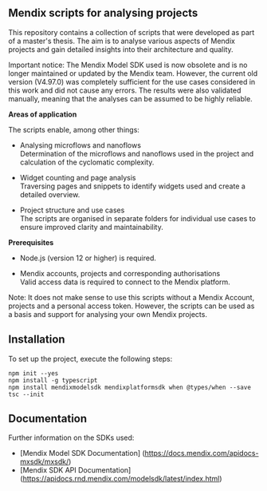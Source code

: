 ## Mendix scripts for analysing projects

This repository contains a collection of scripts that were developed as part of a master's thesis. 
The aim is to analyse various aspects of Mendix projects and gain detailed insights into
their architecture and quality.

Important notice:
The Mendix Model SDK used is now obsolete and is no longer maintained or updated by the Mendix team. 
However, the current old version (V4.97.0) was completely sufficient for the use cases considered in this work and did not cause any errors. The results were also validated manually, meaning that the analyses can be assumed to be highly reliable.

**Areas of application**

The scripts enable, among other things:

- Analysing microflows and nanoflows  
Determination of the microflows and nanoflows used in the project and calculation of the cyclomatic complexity.

- Widget counting and page analysis  
Traversing pages and snippets to identify widgets used and create a detailed overview.
- Project structure and use cases  
The scripts are organised in separate folders for individual use cases to ensure improved clarity and maintainability.


**Prerequisites**

- Node.js (version 12 or higher) is required.

- Mendix accounts, projects and corresponding authorisations  
Valid access data is required to connect to the Mendix platform.

Note:
It does not make sense to use this scripts without a Mendix Account, projects and a personal access token. 
However, the scripts can be used as a basis and support for analysing your own Mendix projects.

## Installation

To set up the project, execute the following steps:  
```
npm init --yes
npm install -g typescript
npm install mendixmodelsdk mendixplatformsdk when @types/when --save
tsc --init
```


## Documentation

Further information on the SDKs used:
- [Mendix Model SDK Documentation] (https://docs.mendix.com/apidocs-mxsdk/mxsdk/)
- [Mendix SDK API Documentation] (https://apidocs.rnd.mendix.com/modelsdk/latest/index.html)


